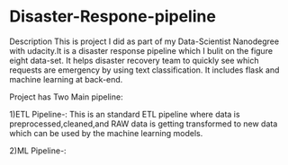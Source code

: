 # Disaster-Respone-pipeline

Description
This is project I did as part of my Data-Scientist Nanodegree with udacity.It is a disaster response pipeline which I bulit on the figure eight data-set. It helps disaster recovery team to quickly see which requests are emergency by using text classification. It includes flask and machine learning at back-end.

Project has Two Main pipeline:

1)ETL Pipeline-: This is an standard ETL pipeline where data is preprocessed,cleaned,and RAW data is getting transformed to new data which can be used by the machine learning models.

2)ML Pipeline-:
